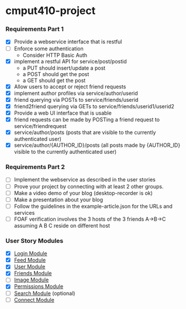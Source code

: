 # cmput410-project  

### Requirements Part 1  
- [X] Provide a webservice interface that is restful  
- [ ] Enforce some authentication  
  - Consider HTTP Basic Auth
- [X] implement a restful API for service/post/postid  
  - a PUT should insert/update a post
  - a POST should get the post
  - a GET should get the post
- [X] Allow users to accept or reject friend requests  
- [X] implement author profiles via service/author/userid  
- [X] friend querying via POSTs to service/friends/userid  
- [X] friend2friend querying via GETs to service/friends/userid1/userid2  
- [X] Provide a web UI interface that is usable  
- [X] friend requests can be made by POSTing a friend request to service/friendrequest  
- [X] service/author/posts (posts that are visible to the currently authenticated user)   
- [X] service/author/{AUTHOR_ID}/posts (all posts made by {AUTHOR_ID} visible to the currently authenticated user)

### Requirements Part 2
- [ ] Implement the webservice as described in the user stories  
- [ ] Prove your project by connecting with at least 2 other groups.  
- [ ] Make a video demo of your blog (desktop-recorder is ok)  
- [ ] Make a presentation about your blog  
- [ ] Follow the guidelines in the example-article.json for the URLs and services  
- [ ] FOAF verification involves the 3 hosts of the 3 friends A->B->C assuming A B C reside on different host  

### User Story Modules  
- [X] [Login Module](https://github.com/Tamarabyte/cmput410-project/wiki/Project-Roadmap#login)   
- [X] [Feed Module](https://github.com/Tamarabyte/cmput410-project/wiki/Project-Roadmap#feed)  
- [X] [User Module](https://github.com/Tamarabyte/cmput410-project/wiki/Project-Roadmap#user)  
- [X] [Friends Module](https://github.com/Tamarabyte/cmput410-project/wiki/Project-Roadmap#friends)  
- [ ] [Image Module](https://github.com/Tamarabyte/cmput410-project/wiki/Project-Roadmap#image)  
- [X] [Permissions Module](https://github.com/Tamarabyte/cmput410-project/wiki/Project-Roadmap#perms)  
- [ ] [Search Module](https://github.com/Tamarabyte/cmput410-project/wiki/Project-Roadmap#search)  (optional)
- [ ] [Connect Module](https://github.com/Tamarabyte/cmput410-project/wiki/Project-Roadmap#connect)  
